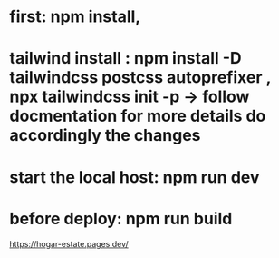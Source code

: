 # first: npm install,
# tailwind install : npm install -D tailwindcss postcss autoprefixer , npx tailwindcss init -p   -> follow docmentation for more details do accordingly the changes


# start the local host:  npm run dev
# before deploy: npm run build

https://hogar-estate.pages.dev/
 
 
